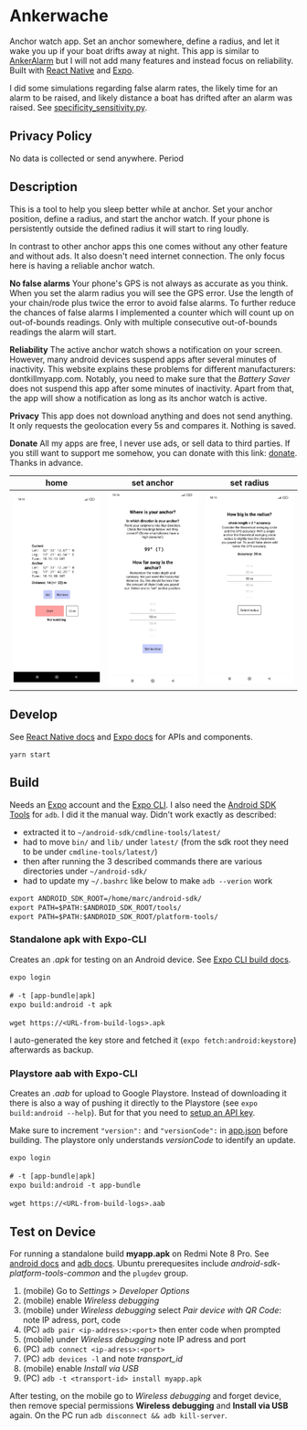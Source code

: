 # Ankerwache

Anchor watch app. Set an anchor somewhere, define a radius, and let it wake you up if your boat drifts away at night.
This app is similar to [AnkerAlarm](https://ankeralarm.app/en/) but I will not add many features and instead focus on reliability.
Built with [React Native](https://reactnative.dev/) and [Expo](https://expo.dev/).

I did some simulations regarding false alarm rates, the likely time for an alarm to be raised, and likely distance a boat has drifted after an alarm was raised.
See [specificity_sensitivity.py](./specificity_sensitivity.py).

## Privacy Policy

No data is collected or send anywhere. Period

## Description

This is a tool to help you sleep better while at anchor. Set your anchor position, define a radius, and start the anchor watch. If your phone is persistently outside the defined radius it will start to ring loudly.

In contrast to other anchor apps this one comes without any other feature and without ads. It also doesn't need internet connection. The only focus here is having a reliable anchor watch.

**No false alarms** Your phone's GPS is not always as accurate as you think. When you set the alarm radius you will see the GPS error.
Use the length of your chain/rode plus twice the error to avoid false alarms.
To further reduce the chances of false alarms I implemented a counter which will count up on out-of-bounds readings.
Only with multiple consecutive out-of-bounds readings the alarm will start.

**Reliability** The active anchor watch shows a notification on your screen. However, many android devices suspend apps after several minutes of inactivity. This website explains these problems for different manufacturers: dontkillmyapp.com. Notably, you need to make sure that the _Battery Saver_ does not suspend this app after some minutes of inactivity. Apart from that, the app will show a notification as long as its anchor watch is active.

**Privacy** This app does not download anything and does not send anything. It only requests the geolocation every 5s and compares it. Nothing is saved.

**Donate** All my apps are free, I never use ads, or sell data to third parties. If you still want to support me somehow, you can donate with this link: [donate](https://www.paypal.com/donate/?hosted_button_id=W9R9KQYFCESAS). Thanks in advance.

|                                               home                                                |                                          set anchor                                           |                                             set radius                                              |
| :-----------------------------------------------------------------------------------------------: | :-------------------------------------------------------------------------------------------: | :-------------------------------------------------------------------------------------------------: |
| ![](https://raw.githubusercontent.com/mRcSchwering/ankerwache/main/img/screenshot_light_main.jpg) | ![](https://raw.githubusercontent.com/mRcSchwering/ankerwache/main/img/screenshot_anchor.jpg) | ![](https://raw.githubusercontent.com/mRcSchwering/ankerwache/main/img/screenshot_light_radius.jpg) |

## Develop

See [React Native docs](https://reactnative.dev/docs/components-and-apis) and [Expo docs](https://docs.expo.dev/)
for APIs and components.

```
yarn start
```

## Build

Needs an [Expo](https://expo.dev/) account and the [Expo CLI](https://docs.expo.dev/workflow/expo-cli/).
I also need the [Android SDK Tools](https://guides.codepath.com/android/installing-android-sdk-tools) for `adb`.
I did it the manual way. Didn't work exactly as described:

- extracted it to `~/android-sdk/cmdline-tools/latest/`
- had to move `bin/` and `lib/` under `latest/` (from the sdk root they need to be under `cmdline-tools/latest/`)
- then after running the 3 described commands there are various directories under `~/android-sdk/`
- had to update my `~/.bashrc` like below to make `adb --verion` work

```
export ANDROID_SDK_ROOT=/home/marc/android-sdk/
export PATH=$PATH:$ANDROID_SDK_ROOT/tools/
export PATH=$PATH:$ANDROID_SDK_ROOT/platform-tools/
```

### Standalone apk with Expo-CLI

Creates an _.apk_ for testing on an Android device.
See [Expo CLI build docs](https://docs.expo.dev/classic/building-standalone-apps/).

```
expo login

# -t [app-bundle|apk]
expo build:android -t apk

wget https://<URL-from-build-logs>.apk
```

I auto-generated the key store and fetched it (`expo fetch:android:keystore`) afterwards as backup.

### Playstore aab with Expo-CLI

Creates an _.aab_ for upload to Google Playstore.
Instead of downloading it there is also a way of pushing it directly
to the Playstore (see `expo build:android --help`).
But for that you need to [setup an API key](https://intercom.help/appinstitute/en/articles/1025206-how-to-get-your-google-play-json-key).

Make sure to increment `"version":` and `"versionCode":` in [app.json](./app.json) before building.
The playstore only understands _versionCode_ to identify an update.

```
expo login

# -t [app-bundle|apk]
expo build:android -t app-bundle

wget https://<URL-from-build-logs>.aab
```

## Test on Device

For running a standalone build **myapp.apk** on Redmi Note 8 Pro.
See [android docs](https://developer.android.com/studio/run/device#device-developer-options) and [adb docs](https://developer.android.com/studio/command-line/adb).
Ubuntu prerequesites include _android-sdk-platform-tools-common_ and the `plugdev` group.

1. (mobile) Go to _Settings_ > _Developer Options_
1. (mobile) enable _Wireless debugging_
1. (mobile) under _Wireless debugging_ select _Pair device with QR Code_: note IP adress, port, code
1. (PC) `adb pair <ip-address>:<port>` then enter code when prompted
1. (mobile) under _Wireless debugging_ note IP adress and port
1. (PC) `adb connect <ip-adress>:<port>`
1. (PC) `adb devices -l` and note _transport_id_
1. (mobile) enable _Install via USB_
1. (PC) `adb -t <transport-id> install myapp.apk`

After testing,
on the mobile go to _Wireless debugging_ and forget device,
then remove special permissions **Wireless debugging** and **Install via USB** again.
On the PC run `adb disconnect && adb kill-server`.
